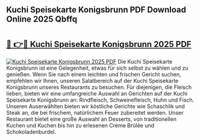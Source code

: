 ## Kuchi Speisekarte Konigsbrunn PDF Download Online 2025 Qbffq

# <h2><a href="http://gcdqp4g.nevu.top/?p=Kuchi+Speisekarte+Konigsbrunn">🔗 👉🔴 Kuchi Speisekarte Konigsbrunn 2025 PDF</a></h2>

[![Kuchi Speisekarte Konigsbrunn 2025 PDF](https://i.imgur.com/dBaPXMq.png)](http://gcdqp4g.nevu.top/?p=Kuchi+Speisekarte+Konigsbrunn)
Die Kuchi Speisekarte Konigsbrunn ist eine Gelegenheit, etwas für sich selbst zu wählen und zu genießen. Wenn Sie nach einem leichten und frischen Gericht suchen, empfehlen wir Ihnen, unseren Salatbereich auf der Kuchi Speisekarte Konigsbrunn unseres Restaurants zu besuchen. Für diejenigen, die Fleisch lieben, bieten wir eine umfangreiche Auswahl an Gerichten auf der Kuchi Speisekarte Konigsbrunn an: Rindfleisch, Schweinefleisch, Huhn und Fisch. Unseren Auserwählten bieten wir köstliche Gerichte wie Schaschlik und Steak an, die bei frischem, natürlichem Feuer zubereitet werden. Unser Restaurant bietet eine große Auswahl an Desserts, von traditionellen Kuchen und Kuchen bis hin zu erlesenen Crème Brûlée und Schokoladenburdel.
